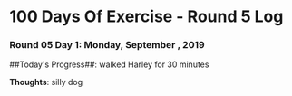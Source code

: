 # 100 Days Of Exercise - Round 5 Log

### Round 05 Day 1: Monday, September , 2019

##Today's Progress##:  walked Harley for 30 minutes

**Thoughts**:  silly dog

